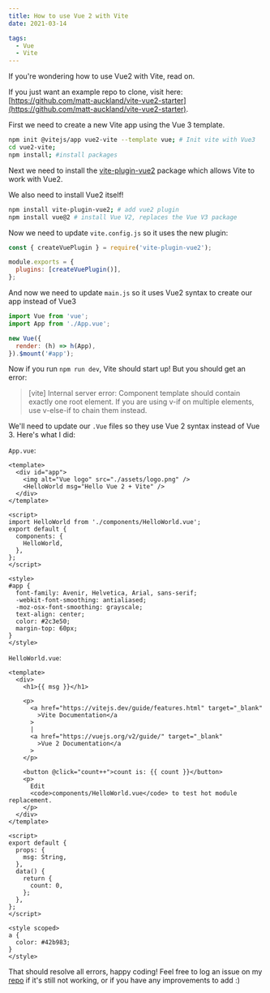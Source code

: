 ```yaml
---
title: How to use Vue 2 with Vite
date: 2021-03-14

tags:
  - Vue
  - Vite
---
```


If you're wondering how to use Vue2 with Vite, read on.

If you just want an example repo to clone, visit here: [https://github.com/matt-auckland/vite-vue2-starter](https://github.com/matt-auckland/vite-vue2-starter).

First we need to create a new Vite app using the Vue 3 template.

```bash
npm init @vitejs/app vue2-vite --template vue; # Init vite with Vue3
cd vue2-vite;
npm install; #install packages
```

Next we need to install the [vite-plugin-vue2](https://github.com/underfin/vite-plugin-vue2) package which allows Vite to work with Vue2.

We also need to install Vue2 itself!

```bash
npm install vite-plugin-vue2; # add vue2 plugin
npm install vue@2 # install Vue V2, replaces the Vue V3 package
```

Now we need to update `vite.config.js` so it uses the new plugin:

```js
const { createVuePlugin } = require('vite-plugin-vue2');

module.exports = {
  plugins: [createVuePlugin()],
};
```

And now we need to update `main.js` so it uses Vue2 syntax to create our app instead of Vue3

```js
import Vue from 'vue';
import App from './App.vue';

new Vue({
  render: (h) => h(App),
}).$mount('#app');
```

Now if you run `npm run dev`, Vite should start up! But you should get an error:

> [vite] Internal server error: Component template should contain exactly one root element. If you are using v-if on multiple elements, use v-else-if to chain them instead.

We'll need to update our `.Vue` files so they use Vue 2 syntax instead of Vue 3. Here's what I did:

`App.vue`:

```
<template>
  <div id="app">
    <img alt="Vue logo" src="./assets/logo.png" />
    <HelloWorld msg="Hello Vue 2 + Vite" />
  </div>
</template>

<script>
import HelloWorld from './components/HelloWorld.vue';
export default {
  components: {
    HelloWorld,
  },
};
</script>

<style>
#app {
  font-family: Avenir, Helvetica, Arial, sans-serif;
  -webkit-font-smoothing: antialiased;
  -moz-osx-font-smoothing: grayscale;
  text-align: center;
  color: #2c3e50;
  margin-top: 60px;
}
</style>
```

`HelloWorld.vue`:

```
<template>
  <div>
    <h1>{{ msg }}</h1>

    <p>
      <a href="https://vitejs.dev/guide/features.html" target="_blank"
        >Vite Documentation</a
      >
      |
      <a href="https://vuejs.org/v2/guide/" target="_blank"
        >Vue 2 Documentation</a
      >
    </p>

    <button @click="count++">count is: {{ count }}</button>
    <p>
      Edit
      <code>components/HelloWorld.vue</code> to test hot module replacement.
    </p>
  </div>
</template>

<script>
export default {
  props: {
    msg: String,
  },
  data() {
    return {
      count: 0,
    };
  },
};
</script>

<style scoped>
a {
  color: #42b983;
}
</style>
```

That should resolve all errors, happy coding!
Feel free to log an issue on my [repo](https://github.com/matt-auckland/vite-vue2-starter) if it's still not working, or if you have any improvements to add :)
